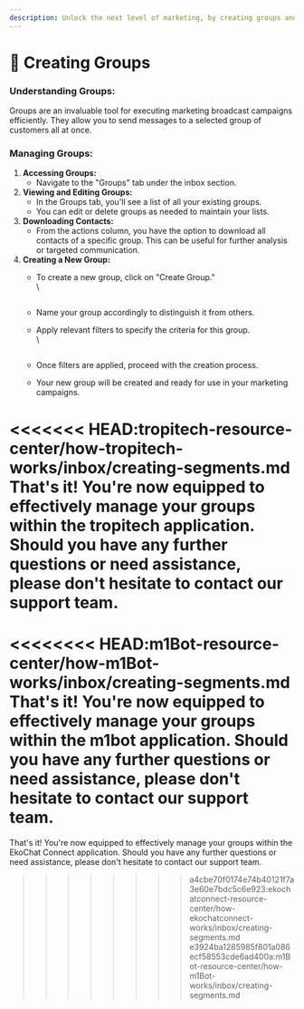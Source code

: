 ```yaml
---
description: Unlock the next level of marketing, by creating groups and targeted messaging
---
```


# 📖 Creating Groups

### **Understanding Groups:**

Groups are an invaluable tool for executing marketing broadcast campaigns efficiently. They allow you to send messages to a selected group of customers all at once.

### **Managing Groups:**

1. **Accessing Groups:**
   * Navigate to the "Groups" tab under the inbox section.
2. **Viewing and Editing Groups:**
   * In the Groups tab, you'll see a list of all your existing groups.
   * You can edit or delete groups as needed to maintain your lists.
3. **Downloading Contacts:**
   * From the actions column, you have the option to download all contacts of a specific group. This can be useful for further analysis or targeted communication.
4. **Creating a New Group:**
   *   To create a new group, click on "Create Group."\
       \


       <figure><img src="../../../.gitbook/assets/1 – 74.png" alt=""><figcaption></figcaption></figure>
   * Name your group accordingly to distinguish it from others.
   *   Apply relevant filters to specify the criteria for this group.\
       \


       <figure><img src="../../../.gitbook/assets/1 – 75.png" alt=""><figcaption></figcaption></figure>
   * Once filters are applied, proceed with the creation process.
   * Your new group will be created and ready for use in your marketing campaigns.

<<<<<<< HEAD:tropitech-resource-center/how-tropitech-works/inbox/creating-segments.md
That's it! You're now equipped to effectively manage your groups within the tropitech application. Should you have any further questions or need assistance, please don't hesitate to contact our support team.
=======
<<<<<<<< HEAD:m1Bot-resource-center/how-m1Bot-works/inbox/creating-segments.md
That's it! You're now equipped to effectively manage your groups within the m1bot application. Should you have any further questions or need assistance, please don't hesitate to contact our support team.
========
That's it! You're now equipped to effectively manage your groups within the EkoChat Connect application. Should you have any further questions or need assistance, please don't hesitate to contact our support team.
>>>>>>>> a4cbe70f0174e74b40121f7a3e60e7bdc5c6e923:ekochatconnect-resource-center/how-ekochatconnect-works/inbox/creating-segments.md
>>>>>>> e3924ba1285985f801a086ecf58553cde6ad400a:m1Bot-resource-center/how-m1Bot-works/inbox/creating-segments.md
